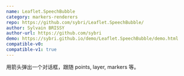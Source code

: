 ```yaml
---
name: Leaflet.SpeechBubble
category: markers-renderers
repo: https://github.com/sybri/Leaflet.SpeechBubble/
author: Sylvain BRISSY
author-url: https://github.com/sybri
demo: https://sybri.github.io/demo/Leaflet.SpeechBubble/demo.html
compatible-v0:
compatible-v1: true
---
```


用箭头弹出一个对话框，跟随 points, layer, markers 等。
